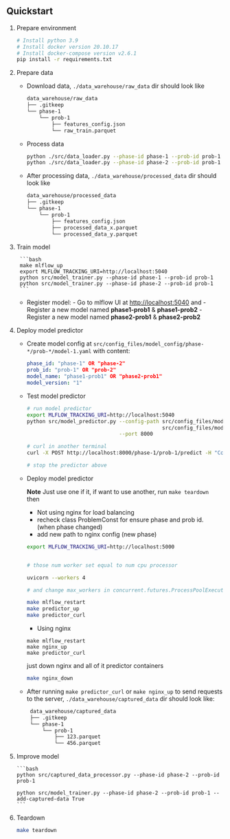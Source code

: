 ## Quickstart

1.  Prepare environment

    ```bash
    # Install python 3.9
    # Install docker version 20.10.17
    # Install docker-compose version v2.6.1
    pip install -r requirements.txt
    ```

2.  Prepare data

    -   Download data, `./data_warehouse/raw_data` dir should look like

        ```bash
        data_warehouse/raw_data
        ├── .gitkeep
        └── phase-1
            └── prob-1
                ├── features_config.json
                └── raw_train.parquet
        ```

    -   Process data

        ```bash
        python ./src/data_loader.py --phase-id phase-1 --prob-id prob-1
        python ./src/data_loader.py --phase-id phase-2 --prob-id prob-1
        ```

    -   After processing data, `./data_warehouse/processed_data` dir should look like

        ```bash
        data_warehouse/processed_data
        ├── .gitkeep
        └── phase-1
            └── prob-1
                ├── features_config.json
                ├── processed_data_x.parquet
                └── processed_data_y.parquet
        ```

3. Train model

        ```bash
        make mlflow_up
        export MLFLOW_TRACKING_URI=http://localhost:5040
        python src/model_trainer.py --phase-id phase-1 --prob-id prob-1
        python src/model_trainer.py --phase-id phase-2 --prob-id prob-1 
        ```

    -   Register model: - Go to mlflow UI at <http://localhost:5040> and 
                        - Register a new model named **phase1-prob1** & **phase1-prob2**
                        - Register a new model named **phase2-prob1** & **phase2-prob2**

4.  Deploy model predictor

    -   Create model config at `src/config_files/model_config/phase-*/prob-*/model-1.yaml` with content: 

        ```yaml
        phase_id: "phase-1" OR "phase-2"
        prob_id: "prob-1" OR "prob-2"
        model_name: "phase1-prob1" OR "phase2-prob1"
        model_version: "1"
        ```
    -   Test model predictor

        ```bash
        # run model predictor
        export MLFLOW_TRACKING_URI=http://localhost:5040
        python src/model_predictor.py --config-path src/config_files/model-1.yaml \
                                                    src/config_files/model-2.yaml \
                                      --port 8000

        # curl in another terminal
        curl -X POST http://localhost:8000/phase-1/prob-1/predict -H "Content-Type: application/json" -d @data_warehouse/curl/phase-1/prob-1/payload-1.json

        # stop the predictor above
        ```

    -   Deploy model predictor
        
        **Note** Just use one if it, if want to use another, run ```make teardown``` then 
        - Not using nginx for load balancing
        - recheck class ProblemConst for ensure phase and prob id. (when phase changed)
        - add new path to nginx config (new phase)

        ```bash
        export MLFLOW_TRACKING_URI=http://localhost:5000


        # those num worker set equal to num cpu processor

        uvicorn --workers 4

        # and change max_workers in concurrent.futures.ProcessPoolExecutor() predict function equal to workers uvicorn

        ```

        ```bash
        make mlflow_restart
        make predictor_up
        make predictor_curl
        ```
        - Using nginx
        ```
        make mlflow_restart
        make nginx_up
        make predictor_curl
        ```
        just down nginx and all of it predictor containers
        ```bash
        make nginx_down
        ```

    -   After running `make predictor_curl` or `make nginx_up` to send requests to the server, `./data_warehouse/captured_data` dir should look like:

        ```bash
         data_warehouse/captured_data
         ├── .gitkeep
         └── phase-1
             └── prob-1
                 ├── 123.parquet
                 └── 456.parquet
        ```
5.  Improve model

        ```bash
        python src/captured_data_processor.py --phase-id phase-2 --prob-id prob-1

        python src/model_trainer.py --phase-id phase-2 --prob-id prob-1 --add-captured-data True
        ```
6.  Teardown

    ```bash
    make teardown
    ```